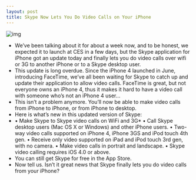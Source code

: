 ```yaml
---
layout: post
title: Skype Now Lets You Do Video Calls on Your iPhone
---
```

![img](http://media.idownloadblog.com/wp-content/uploads/2010/12/Skype-Video-Calls.jpg)
* We’ve been talking about it for about a week now, and to be honest, we expected it to launch at CES in a few days, but the Skype application for iPhone got an update today and finally lets you do video calls over wifi or 3G to another iPhone or to a Skype desktop user.
* This update is long overdue. Since the iPhone 4 launched in June, introducing FaceTime, we’ve all been waiting for Skype to catch up and update their application to allow video calls. FaceTime is great, but not everyone owns an iPhone 4, thus it makes it hard to have a video call with someone who’s not an iPhone 4 user…
* This isn’t a problem anymore. You’ll now be able to make video calls from iPhone to iPhone, or from iPhone to desktop.
* Here is what’s new in this updated version of Skype:
* • Make Skype to Skype video calls on WiFi and 3G* • Call Skype desktop users (Mac OS X or Windows) and other iPhone users. • Two-way video calls supported on iPhone 4, iPhone 3GS and iPod touch 4th gen. • Receive only video supported on iPad and iPod touch 3rd gen, with no camera. • Make video calls in portrait and landscape. • Skype video calling requires iOS 4.0 or above.
* You can still get Skype for free in the App Store.
* Now tell us. Isn’t it great news that Skype finally lets you do video calls from your iPhone?

